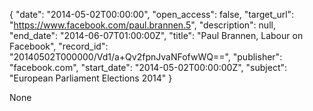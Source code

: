 {
  "date": "2014-05-02T00:00:00", 
  "open_access": false, 
  "target_url": "https://www.facebook.com/paul.brannen.5", 
  "description": null, 
  "end_date": "2014-06-07T01:00:00Z", 
  "title": "Paul Brannen, Labour on Facebook", 
  "record_id": "20140502T000000/Vd1/a+Qv2fpnJvaNFofwWQ==", 
  "publisher": "facebook.com", 
  "start_date": "2014-05-02T00:00:00Z", 
  "subject": "European Parliament Elections 2014"
}

None